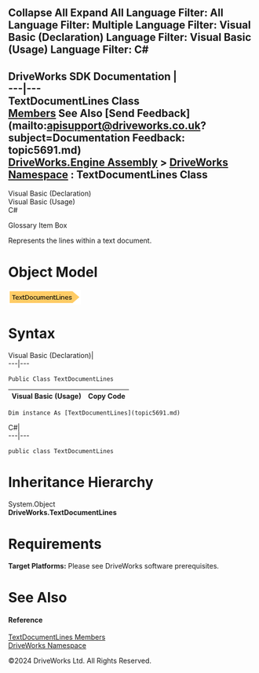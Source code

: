        

 Collapse All Expand All  Language Filter: All  Language Filter: Multiple  Language Filter: Visual Basic (Declaration) Language Filter: Visual Basic (Usage) Language Filter: C#  
---  
DriveWorks SDK Documentation  |   
---|---  
TextDocumentLines Class   
[Members](topic5692.md) See Also [Send Feedback](mailto:apisupport@driveworks.co.uk?subject=Documentation Feedback: topic5691.md)  
[DriveWorks.Engine Assembly](topic2156.md) > [DriveWorks Namespace](topic2159.md) : TextDocumentLines Class  
---  
  
Visual Basic (Declaration)    
Visual Basic (Usage)    
C# 

Glossary Item Box

Represents the lines within a text document. 

# Object Model

![](dotnetdiagramimages/image289.png)

# Syntax

Visual Basic (Declaration)|   
---|---  
      
    
    Public Class TextDocumentLines   
  
Visual Basic (Usage)| Copy Code  
---|---  
      
    
    Dim instance As [TextDocumentLines](topic5691.md)  
  
C#|   
---|---  
      
    
    public class TextDocumentLines   
  
# Inheritance Hierarchy

System.Object  
**DriveWorks.TextDocumentLines**  


# Requirements

**Target Platforms:** Please see DriveWorks software prerequisites.

# See Also

#### Reference

[TextDocumentLines Members](topic5692.md)   
[DriveWorks Namespace](topic2159.md)

©2024 DriveWorks Ltd. All Rights Reserved.
